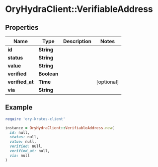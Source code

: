 # OryHydraClient::VerifiableAddress

## Properties

| Name | Type | Description | Notes |
| ---- | ---- | ----------- | ----- |
| **id** | **String** |  |  |
| **status** | **String** |  |  |
| **value** | **String** |  |  |
| **verified** | **Boolean** |  |  |
| **verified_at** | **Time** |  | [optional] |
| **via** | **String** |  |  |

## Example

```ruby
require 'ory-kratos-client'

instance = OryHydraClient::VerifiableAddress.new(
  id: null,
  status: null,
  value: null,
  verified: null,
  verified_at: null,
  via: null
)
```

